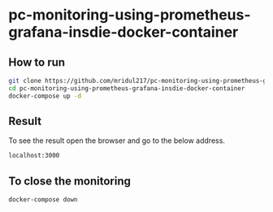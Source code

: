 # pc-monitoring-using-prometheus-grafana-insdie-docker-container

## How to run
```bash
git clone https://github.com/mridul217/pc-monitoring-using-prometheus-grafana-insdie-docker-container
cd pc-monitoring-using-prometheus-grafana-insdie-docker-container
docker-compose up -d
```

## Result
To see the result open the browser and go to the below address.
```bash
localhost:3000
```

## To close the monitoring
```bash
docker-compose down
```

